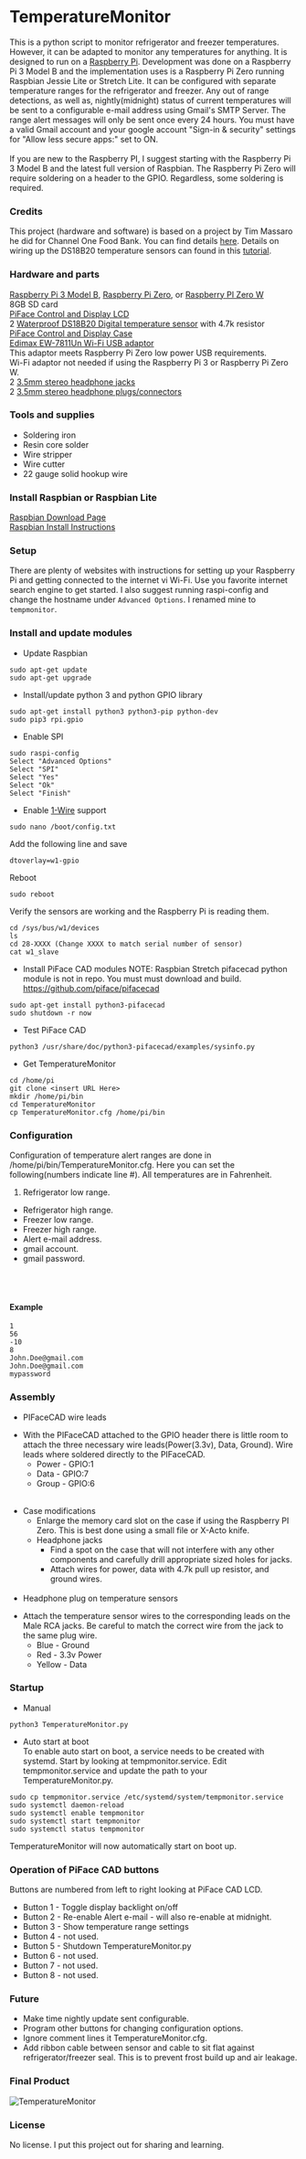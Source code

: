 # TemperatureMonitor

This is a python script to monitor refrigerator and freezer temperatures. However, it can be adapted to monitor any temperatures for anything. It is designed to run on a [Raspberry Pi](https://www.raspberrypi.org).  Development was done on a Raspberry Pi 3 Model B and the implementation uses is a Raspberry Pi Zero running Raspbian Jessie Lite or Stretch Lite.  It can be configured with separate temperature ranges for the refrigerator and freezer.  Any out of range detections, as well as, nightly(midnight) status of current temperatures will be sent to a configurable e-mail address using Gmail's SMTP Server.  The range alert messages will only be sent once every 24 hours.  You must have a valid Gmail account and your google account "Sign-in & security" settings for "Allow less secure apps:" set to ON. <br/>
<br/>
If you are new to the Raspberry PI, I suggest starting with the Raspberry Pi 3 Model B and
the latest full version of Raspbian.  The Raspberry Pi Zero will require soldering on
a header to the GPIO.  Regardless, some soldering is required.

### Credits
This project (hardware and software) is based on a project by Tim Massaro he did for Channel One Food Bank.  You can find details [here](http://tinyurl.com/z54slkr).  Details on wiring up the DS18B20 temperature sensors can found in this [tutorial](http://tinyurl.com/on5tpdr).

### Hardware and parts
[Raspberry Pi 3 Model B](http://tinyurl.com/zrbyx6s), [Raspberry Pi Zero](https://www.adafruit.com/products/2817), or [Raspberry PI Zero W](https://www.adafruit.com/product/3410)<br/>
8GB SD card<br>
[PiFace Control and Display LCD](http://www.piface.org.uk/products/piface_control_and_display/)<br/>
2 [Waterproof DS18B20 Digital temperature sensor](https://www.adafruit.com/product/381) with 4.7k resistor<br/>
[PiFace Control and Display Case](https://tinyurl.com/y8uynxh4)<br/>
[Edimax EW-7811Un Wi-Fi USB adaptor](http://tinyurl.com/htkpvmb) <br/>This adaptor meets Raspberry Pi Zero low power USB requirements.<br/>
Wi-Fi adaptor not needed if using the Raspberry Pi 3 or Raspberry Pi Zero W.  
2 [3.5mm stereo headphone jacks](http://tinyurl.com/h4pugfg)<br/>
2 [3.5mm stereo headphone plugs/connectors](http://tinyurl.com/hmeju6f)<br/>

### Tools and supplies
* Soldering iron
* Resin core solder
* Wire stripper
* Wire cutter
* 22 gauge solid hookup wire



### Install Raspbian or Raspbian Lite

[Raspbian Download Page](https://www.raspberrypi.org/downloads/raspbian/)<br/>
[Raspbian Install Instructions](http://tinyurl.com/pxmle57)<br/>

### Setup
There are plenty of websites with instructions for setting up your Raspberry Pi and getting connected to the internet vi Wi-Fi.  Use you favorite internet search engine to get started.  I also
suggest running raspi-config and change the hostname under `Advanced Options`.  I renamed
mine to `tempmonitor`.

### Install and update modules

* Update Raspbian
```
sudo apt-get update
sudo apt-get upgrade
```

* Install/update python 3 and python GPIO library
```
sudo apt-get install python3 python3-pip python-dev
sudo pip3 rpi.gpio
```

* Enable SPI
```
sudo raspi-config
Select "Advanced Options"
Select "SPI"
Select "Yes"
Select "Ok"
Select "Finish"
```

* Enable [1-Wire](https://en.wikipedia.org/wiki/1-Wire) support<br/>
```
sudo nano /boot/config.txt
```
Add the following line and save
```
dtoverlay=w1-gpio
```
Reboot
```
sudo reboot
```
Verify the sensors are working and the Raspberry Pi is reading them.
```
cd /sys/bus/w1/devices
ls
cd 28-XXXX (Change XXXX to match serial number of sensor)
cat w1_slave
```
* Install PiFace CAD modules
NOTE: Raspbian Stretch pifacecad python module is not in repo.  You must must download and build.
https://github.com/piface/pifacecad
```
sudo apt-get install python3-pifacecad
sudo shutdown -r now
```

* Test PiFace CAD
```
python3 /usr/share/doc/python3-pifacecad/examples/sysinfo.py
```

* Get TemperatureMonitor
```
cd /home/pi
git clone <insert URL Here>
mkdir /home/pi/bin
cd TemperatureMonitor
cp TemperatureMonitor.cfg /home/pi/bin
```

### Configuration
Configuration of temperature alert ranges are done in /home/pi/bin/TemperatureMonitor.cfg.  Here you can set the following(numbers indicate line #).  All temperatures are in Fahrenheit.
1. Refrigerator low range.
* Refrigerator high range.
* Freezer low range.
* Freezer high range.
* Alert e-mail address.
* gmail account.
* gmail password.
<br/>
<br/>

#### Example
```
1
56
-10
8
John.Doe@gmail.com
John.Doe@gmail.com
mypassword
```

### Assembly
* PIFaceCAD wire leads
 - With the PIFaceCAD attached to the GPIO header there is little room to attach the three necessary wire leads(Power(3.3v), Data, Ground). Wire leads where soldered directly to the PIFaceCAD.  
   * Power - GPIO:1
   * Data - GPIO:7  
   * Group - GPIO:6
<br/><br/>

* Case modifications
  - Enlarge the memory card slot on the case if using the Raspberry PI Zero.  This is best done using a small file or X-Acto knife.
  - Headphone jacks
    * Find a spot on the case that will not interfere with any other components and carefully drill appropriate sized holes for jacks.
    * Attach wires for power, data with 4.7k pull up resistor, and ground wires.
<br/><br/>
* Headphone plug on temperature sensors
 - Attach the temperature sensor wires to the corresponding leads on the Male RCA jacks.  Be careful to match the correct wire from the jack to the same plug wire.
    * Blue - Ground
    * Red - 3.3v Power
    * Yellow - Data

### Startup
* Manual
```
python3 TemperatureMonitor.py
```
* Auto start at boot</br>
To enable auto start on boot, a service needs to be created with systemd. Start by looking at tempmonitor.service.  Edit tempmonitor.service and update the path to your
TemperatureMonitor.py.
```
sudo cp tempmonitor.service /etc/systemd/system/tempmonitor.service
sudo systemctl daemon-reload
sudo systemctl enable tempmonitor
sudo systemctl start tempmonitor
sudo systemctl status tempmonitor
```
TemperatureMonitor will now automatically start on boot up.

### Operation of PiFace CAD buttons
Buttons are numbered from left to right looking at PiFace CAD LCD.<br/>
* Button 1 - Toggle display backlight on/off
* Button 2 - Re-enable Alert e-mail - will also re-enable at midnight.
* Button 3 - Show temperature range settings
* Button 4 - not used.
* Button 5 - Shutdown TemperatureMonitor.py
* Button 6 - not used.
* Button 7 - not used.
* Button 8 - not used.

### Future
* Make time nightly update sent configurable.
* Program other buttons for changing configuration options.
* Ignore comment lines it TemperatureMonitor.cfg.
* Add ribbon cable between sensor and cable to sit flat against refrigerator/freezer seal.  This is to prevent frost build up and air leakage.

### Final Product
![TemperatureMonitor](images/final.jpg)

### License
No license.  I put this project out for sharing and learning.
